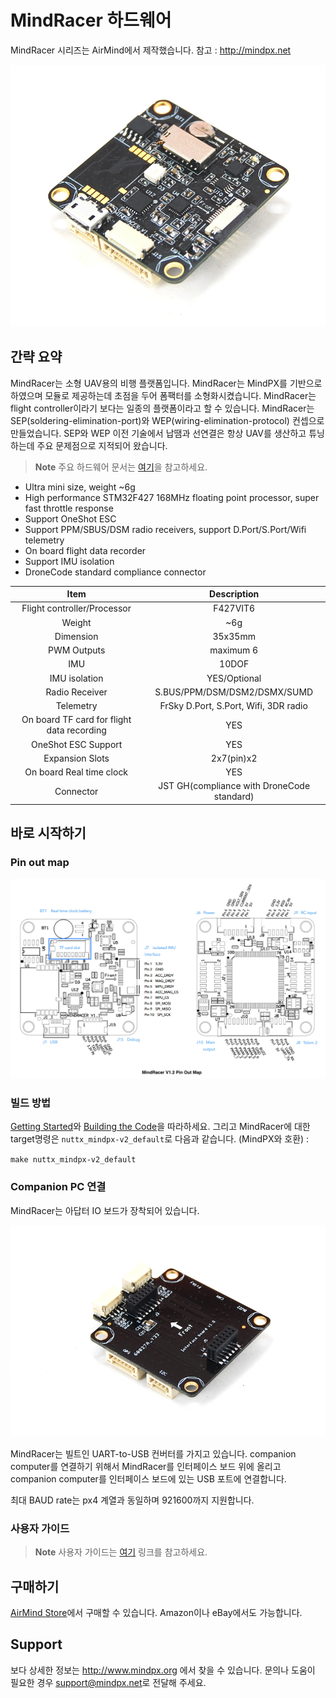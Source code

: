 # MindRacer 하드웨어

MindRacer 시리즈는 AirMind에서 제작했습니다. 참고 : http://mindpx.net

![](../../assets/hardware/hardware-mindracer.png)

## 간략 요약

MindRacer는 소형 UAV용의 비행 플랫폼입니다. MindRacer는 MindPX를 기반으로 하였으며 모듈로 제공하는데 초점을 두어 폼팩터를 소형화시켰습니다. MindRacer는 flight controller이라기 보다는 일종의 플랫폼이라고 할 수 있습니다.
MindRacer는 SEP(soldering-elimination-port)와 WEP(wiring-elimination-protocol) 컨셉으로 만들었습니다. SEP와 WEP 이전 기술에서 납땜과 선연결은 항상 UAV를 생산하고 튜닝하는데 주요 문제점으로 지적되어 왔습니다.

> **Note** 주요 하드웨어 문서는 [여기](http://mindpx.net/assets/accessories/mindracer_spec_v1.2.pdf)을 참고하세요.

- Ultra mini size, weight ~6g
- High performance STM32F427 168MHz floating point processor, super fast throttle response
- Support OneShot ESC
- Support PPM/SBUS/DSM radio receivers, support D.Port/S.Port/Wifi telemetry
- On board flight data recorder
- Support IMU isolation
- DroneCode standard compliance connector

|Item|Description|
|:--:|:--:|
|Flight controller/Processor|F427VIT6|
|Weight|~6g|
|Dimension|35x35mm|
|PWM Outputs|maximum 6|
|IMU|10DOF|
|IMU isolation|YES/Optional|
|Radio Receiver|S.BUS/PPM/DSM/DSM2/DSMX/SUMD|
|Telemetry|FrSky D.Port, S.Port, Wifi, 3DR radio|
|On board TF card for flight data recording|YES|
|OneShot ESC Support|YES|
|Expansion Slots|2x7(pin)x2|
|On board Real time clock|YES|
|Connector|JST GH(compliance with DroneCode standard)|

## 바로 시작하기

### Pin out map

![](../../assets/hardware/hardware-mindracer-pinout.png)

### 빌드 방법

[Getting Started](../setup/getting_started.md)와 [Building the Code](../setup/building_px4.md)을 따라하세요.
그리고 MindRacer에 대한 target명령은 `nuttx_mindpx-v2_default`로 다음과 같습니다. (MindPX와 호환) :

`make nuttx_mindpx-v2_default`

### Companion PC 연결

MindRacer는 아답터 IO 보드가 장착되어 있습니다.

![](../../assets/hardware/hardware-mindracer-conn.png)

MindRacer는 빌트인 UART-to-USB 컨버터를 가지고 있습니다. companion computer를 연결하기 위해서 MindRacer를 인터페이스 보드 위에 올리고 companion computer를 인터페이스 보드에 있는 USB 포트에 연결합니다.

최대 BAUD rate는 px4 계열과 동일하며 921600까지 지원합니다.

### 사용자 가이드

> **Note** 사용자 가이드는 [여기](http://mindpx.net/assets/accessories/mindracer_user_guide_v1.2.pdf) 링크를 참고하세요.

## 구매하기

[AirMind Store](http://drupal.xitronet.com/?q=catalog)에서 구매할 수 있습니다. Amazon이나 eBay에서도 가능합니다.

## Support

보다 상세한 정보는 http://www.mindpx.org 에서 찾을 수 있습니다. 문의나 도움이 필요한 경우 [support@mindpx.net](mailto::/support@mindpx.net)로 전달해 주세요.
